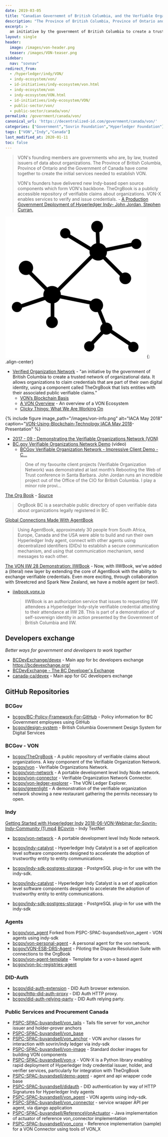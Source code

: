 ```yaml
---
date: 2019-03-05
title: "Canadian Governemnt of British Columbia, and the Verfiable Organizations Network"
description: "The Province of British Columbia, Province of Ontario and the Government of Canada have come together to create the initial services needed to establish VON."
excerpt: >
  an initiative by the government of British Columbia to create a trusted network of organizational data. It allows organizations to claim credentials that are part of their own digital identity, using a component called TheOrgBook that lists entities with their associated public verifiable claims.
layout: single
header:
  image: /images/von-header.png
  teaser: /images/VON-teaser.png
sidebar:
  nav: "sovnav"  
redirect_from:
  - /hyperledger/indy/VON/
  - indy-ecosystem/von/
  - id-initiatives/indy-ecosystem/von.html
  - indy-ecosystem/von
  - indy-ecosystem/VON.html
  - id-initiatives/indy-ecosystem/VON/
  - public-sector/von/
  - public-sector/canada/von/
permalink: /government/canada/von/
canonical_url: 'https://decentralized-id.com/government/canada/von/'
categories: ["Government","Sovrin Foundation","Hyperledger Foundation"]
tags: ["VON","Indy","Canada"]
last_modified_at: 2020-01-11
toc: false
---
```


>VON's founding members are governments who are, by law, trusted issuers of data about organizations. The Province of British Columbia, Province of Ontario and the Government of Canada have come together to create the initial services needed to establish VON. 
>
>VON's founders have delivered new Indy-based open source components which form VON's backbone. TheOrgBook is a publicly accessible repository of verifiable claims about organizations. VON-X enables services to verify and issue credentials. - [A Production Government Deployment of Hyperledger Indy- John Jordan, Stephen Curran.](https://hgf18.sched.com/event/G8rm/verifiable-organizations-network-a-production-government-deployment-of-hyperledger-indy-john-jordan-province-of-british-columbia-stephen-curran-cloudcompass-computing-inc)

![](/images/VON-Logo.png){: .align-center}

* [Verified Organization Network](https://vonx.io/) - "an initiative by the government of British Columbia to create a trusted network of organizational data. It allows organizations to claim credentials that are part of their own digital identity, using a component called TheOrgBook that lists entities with their associated public verifiable claims."
  * [VON’s Blockchain Basis](https://vonx.io/getting_started/vons-blockchain-basis/)
  * [A VON Overview](https://vonx.io/getting_started/von-overview/) - An overview of a VON Ecosystem
  * [Clicky Things: What We Are Working On](https://vonx.io/clickythings/)

{% include figure image_path="/images/von-info.png" alt="IACA May 2018" caption="[VON-Using-Blockchain-Technology IACA May 2018](https://www.iaca.org/wp-content/uploads/VON-Using-Blockchain-Technology.pdf)- Presentation" %}

* [2017 - 09 - Demonstrating the Verifiable Organizations Network (VON)](https://docs.google.com/document/d/1wNnXdQKUtWnx--xw3VQ9Fr2TDa0kUNIBSMmFGR4uoMg/edit#heading=h.kphtj2c176xb)
* [BC.gov Verifiable Organizations Network Demo](https://drive.google.com/open?id=1Ms2vKqTe-jVDpz5eWtQIqIz8Jl6TLbSE) (video)
  * [BCGov Verifiable Organization Network - Impressive Client Demo - C...](https://www.continuumloop.com/bcgov-verifiable-organization-network/)
  > One of my favourite client projects (Verifiable Organization Network) was demonstrated at last month’s Rebooting the Web of Trust conference in Santa Barbara. John Jordan runs an incredible project out of the Office of the CIO for British Columbia. I play a minor role provi...

[The Org Book](https://theorgbook.pathfinder.gov.bc.ca/en/home) - [Source](https://github.com/bcgov/theorgbook)
  > OrgBook BC is a searchable public directory of open verifiable data about organizations legally registered in BC.

[Global Connections Made With AgentBook](https://vonx.io/news/2019-03-28-Global-Connection)
  > Using AgentBook, approximately 30 people from South Africa, Europe, Canada and the USA were able to build and run their own Hyperledger Indy agent, connect with other agents using decentralized identifiers (DIDs) to establish a secure communication mechanism, and using that communication mechanism, send messages to each other. 

[The VON IIW 28 Demonstration: IIWBook](https://vonx.io/how_to/iiwbook) - Now, with IIWBook, we’ve added a (literal) new layer by extending the core of AgentBook with the ability to exchange verifiable credentials. Even more exciting, through collaboration with Streetcred and Spark New Zealand, we have a mobile agent (or two!).
  * [iiwbook.vonx.io](https://iiwbook.vonx.io)
    > IIWBook is an authorization service that issues to requesting IIW attendees a Hyperledger Indy-style verifiable credential attesting to their attendance at IIW 28. This is part of a demonstration of self-sovereign identity in action presented by the Government of British Columbia and IIW.

## Developers exchange

*Better ways for government and developers to work together*

* [BCDevExchange/devex](https://github.com/BCDevExchange/devex) - Main app for bc developers exchange https://bcdevexchange.org/
* [BCDevExchange - The BC Developer's Exchange](https://bcdevexchange.org/opportunities)
* [canada-ca/devex](https://github.com/canada-ca/devex) - Main app for GC developers exchange

## GitHub Repositories
### BCGov

* [bcgov/BC-Policy-Framework-For-GitHub](https://github.com/bcgov/BC-Policy-Framework-For-GitHub) - Policy information for BC Government employees using GitHub 
* [bcgov/design-system](https://github.com/bcgov/design-system) - British Columbia Government Design System for Digital Services 


### BCGov - VON 
* [bcgov/TheOrgBook](https://github.com/bcgov/TheOrgBook) - A public repository of verifiable claims about organizations. A key component of the Verifiable Organization Network. 
* [bcgov/von](https://github.com/bcgov/von) - Verifiable Organizations Network. 
* [bcgov/von-network](https://github.com/bcgov/von-network) - A portable development level Indy Node network.
* [bcgov/von-connector](https://github.com/bcgov/von-connector) - Verifiable Organization Network Connector. 
* [bcgov/von-ledger-explorer](https://github.com/bcgov/von-ledger-explorer) - The VON Ledger Explorer. 
* [bcgov/greenlight](https://github.com/bcgov/greenlight) - A demonstration of the verifiable organization network showing a new restaurant gathering the permits necessary to open. 

### Indy 

[Getting Started with Hyperledger Indy](https://cdn.oreillystatic.com/en/assets/1/event/274/Getting%20started%20with%20Hyperledger%20Indy%20Presentation.pdf)
[2018-06-VON-Webinar-for-Sovrin-Indy-Community (1).mp4](https://drive.google.com/open?id=1Ms2vKqTe-jVDpz5eWtQIqIz8Jl6TLbSE) 
[BCovrin](http://138.197.138.255/) - Indy TestNet

* [bcgov/von-network](https://github.com/bcgov/von-network) - A portable development level Indy Node network. 
* [bcgov/indy-catalyst](https://github.com/bcgov/indy-catalyst) - Hyperledger Indy Catalyst is a set of application level software components designed to accelerate the adoption of trustworthy entity to entity communications. 
* [bcgov/indy-sdk-postgres-storage](https://github.com/bcgov/indy-sdk-postgres-storage) - PostgreSQL plug-in for use with the indy-sdk.

* [bcgov/indy-catalyst](https://github.com/bcgov/indy-catalyst) - Hyperledger Indy Catalyst is a set of application level software components designed to accelerate the adoption of trustworthy entity to entity communications.
* [bcgov/indy-sdk-postgres-storage](https://github.com/bcgov/indy-sdk-postgres-storage) - PostgreSQL plug-in for use with the indy-sdk

### Agents 

* [bcgov/von_agent](https://github.com/bcgov/von_agent) Forked from PSPC-SPAC-buyandsell/von_agent - VON agents using indy-sdk
* [bcgov/von-personal-agent](https://github.com/bcgov/von-personal-agent) - A personal agent for the von network.
* [bcgov/VON-ESB-DRS-Agent](https://github.com/bcgov/VON-ESB-DRS-Agent) - Piloting the Dispute Resolution Suite with connections to the OrgBook
* [bcgov/von-agent-template](https://github.com/bcgov/von-agent-template) - Template for a von-x based agent
* [bcgov/von-bc-registries-agent](https://github.com/bcgov/von-bc-registries-agent)

### DID-Auth 
* [bcgov/did-auth-extension](https://github.com/bcgov/did-auth-extension) - DID Auth browser extension.
* [bcgov/http-did-auth-proxy](https://github.com/bcgov/http-did-auth-proxy) - DID Auth HTTP proxy.
* [bcgov/did-auth-relying-party](https://github.com/bcgov/did-auth-relying-party) - DID Auth relying party.

### Public Services and Procurement Canada

* [PSPC-SPAC-buyandsell/von_tails](https://github.com/PSPC-SPAC-buyandsell/von_tails) - Tails file server for von_anchor issuer and holder-prover anchors
* [PSPC-SPAC-buyandsell/von_base](https://github.com/PSPC-SPAC-buyandsell/von_base)
* [PSPC-SPAC-buyandsell/von_anchor](https://github.com/PSPC-SPAC-buyandsell/von_anchor) - VON anchor classes for interaction with sovrin/indy ledger via indy-sdk 
* [PSPC-SPAC-buyandsell/von-image](https://github.com/PSPC-SPAC-buyandsell/von-image) - Standard docker images for building VON components 
* [PSPC-SPAC-buyandsell/von-x](https://github.com/PSPC-SPAC-buyandsell/von-x) - VON-X is a Python library enabling rapid deployment of Hyperledger Indy credential issuer, holder, and verifier services, particularly for integration with TheOrgBook 
* [PSPC-SPAC-buyandsell/demo-agent](https://github.com/PSPC-SPAC-buyandsell/demo-agent) - agent and api wrapper code base
* [PSPC-SPAC-buyandsell/didauth](https://github.com/PSPC-SPAC-buyandsell/didauth) - DID authentication by way of HTTP Signatures for Hyperledger Indy agents 
* [PSPC-SPAC-buyandsell/von_agent](https://github.com/PSPC-SPAC-buyandsell/von_agent) - VON agents using indy-sdk. 
* [PSPC-SPAC-buyandsell/von_connector](https://github.com/PSPC-SPAC-buyandsell/von_connector) - service wrapper API per agent, via django application 
* [PSPC-SPAC-buyandsell/ReferenceVonActuator](https://github.com/PSPC-SPAC-buyandsell/ReferenceVonActuator) - Java implementation of actuator of reference von_connector implementation 
* [PSPC-SPAC-buyandsell/von_conx](https://github.com/PSPC-SPAC-buyandsell/von_conx) - Reference implementation (sample) for a VON Connector using tools of VON_X 


